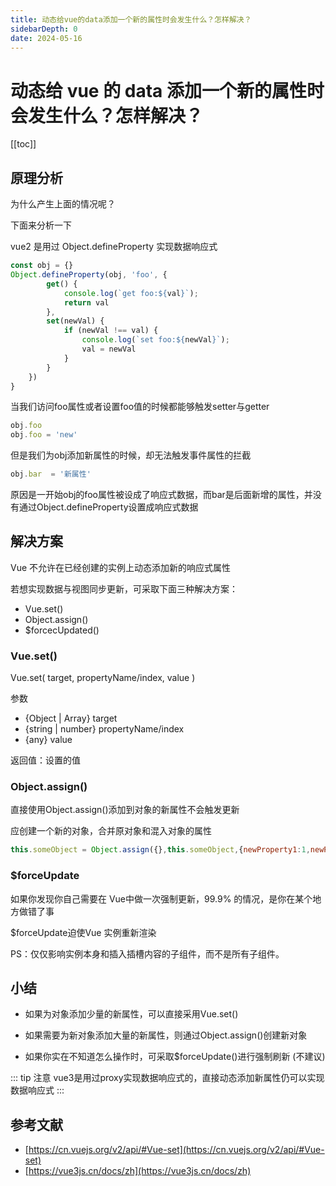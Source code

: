 ```yaml
---
title: 动态给vue的data添加一个新的属性时会发生什么？怎样解决？
sidebarDepth: 0
date: 2024-05-16
---
```


# 动态给 vue 的 data 添加一个新的属性时会发生什么？怎样解决？

[[toc]]

## 原理分析

为什么产生上面的情况呢？

下面来分析一下

vue2 是用过 Object.defineProperty 实现数据响应式

```js
const obj = {}
Object.defineProperty(obj, 'foo', {
        get() {
            console.log(`get foo:${val}`);
            return val
        },
        set(newVal) {
            if (newVal !== val) {
                console.log(`set foo:${newVal}`);
                val = newVal
            }
        }
    })
}
```

当我们访问foo属性或者设置foo值的时候都能够触发setter与getter

``` js
obj.foo   
obj.foo = 'new'
```

但是我们为obj添加新属性的时候，却无法触发事件属性的拦截

``` js
obj.bar  = '新属性'
```

原因是一开始obj的foo属性被设成了响应式数据，而bar是后面新增的属性，并没有通过Object.defineProperty设置成响应式数据

## 解决方案

Vue 不允许在已经创建的实例上动态添加新的响应式属性

若想实现数据与视图同步更新，可采取下面三种解决方案：

- Vue.set()
- Object.assign()
- $forcecUpdated()

### Vue.set()

Vue.set( target, propertyName/index, value )

参数

- {Object | Array} target
- {string | number} propertyName/index
- {any} value

返回值：设置的值

### Object.assign()

直接使用Object.assign()添加到对象的新属性不会触发更新

应创建一个新的对象，合并原对象和混入对象的属性

``` js
this.someObject = Object.assign({},this.someObject,{newProperty1:1,newProperty2:2 ...})
```

### $forceUpdate

如果你发现你自己需要在 Vue中做一次强制更新，99.9% 的情况，是你在某个地方做错了事

$forceUpdate迫使Vue 实例重新渲染

PS：仅仅影响实例本身和插入插槽内容的子组件，而不是所有子组件。

## 小结

- 如果为对象添加少量的新属性，可以直接采用Vue.set()

- 如果需要为新对象添加大量的新属性，则通过Object.assign()创建新对象

- 如果你实在不知道怎么操作时，可采取$forceUpdate()进行强制刷新 (不建议)

::: tip 注意
vue3是用过proxy实现数据响应式的，直接动态添加新属性仍可以实现数据响应式
:::

## 参考文献

- [https://cn.vuejs.org/v2/api/#Vue-set](https://cn.vuejs.org/v2/api/#Vue-set)
- [https://vue3js.cn/docs/zh](https://vue3js.cn/docs/zh)